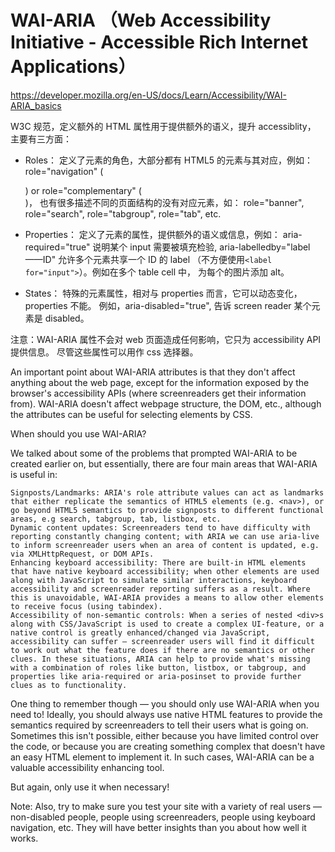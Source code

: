 # WAI-ARIA （Web Accessibility Initiative - Accessible Rich Internet Applications）
https://developer.mozilla.org/en-US/docs/Learn/Accessibility/WAI-ARIA_basics

W3C 规范，定义额外的 HTML 属性用于提供额外的语义，提升 accessiblity， 主要有三方面：

* Roles： 定义了元素的角色，大部分都有 HTML5 的元素与其对应，例如：role="navigation" (<nav>) or role="complementary" (<aside>)， 也有很多描述不同的页面结构的没有对应元素，如： role="banner", role="search", role="tabgroup", role="tab", etc.
    
* Properties： 定义了元素的属性，提供额外的语义或信息，例如： aria-required="true" 说明某个 input 需要被填充检验, aria-labelledby="label——ID" 允许多个元素共享一个 ID 的 label （不方便使用`<label for="input">`）。例如在多个 table cell 中， 为每个的图片添加 alt。   
    
* States： 特殊的元素属性，相对与 properties 而言，它可以动态变化，properties 不能。 例如，aria-disabled="true", 告诉 screen reader 某个元素是 disabled。 

注意：WAI-ARIA 属性不会对 web 页面造成任何影响，它只为 accessibility API 提供信息。 尽管这些属性可以用作 css 选择器。   



An important point about WAI-ARIA attributes is that they don't affect anything about the web page, except for the information exposed by the browser's accessibility APIs (where screenreaders get their information from). WAI-ARIA doesn't affect webpage structure, the DOM, etc., although the attributes can be useful for selecting elements by CSS.


When should you use WAI-ARIA?

We talked about some of the problems that prompted WAI-ARIA to be created earlier on, but essentially, there are four main areas that WAI-ARIA is useful in:

    Signposts/Landmarks: ARIA's role attribute values can act as landmarks that either replicate the semantics of HTML5 elements (e.g. <nav>), or go beyond HTML5 semantics to provide signposts to different functional areas, e.g search, tabgroup, tab, listbox, etc.
    Dynamic content updates: Screenreaders tend to have difficulty with reporting constantly changing content; with ARIA we can use aria-live to inform screenreader users when an area of content is updated, e.g. via XMLHttpRequest, or DOM APIs.
    Enhancing keyboard accessibility: There are built-in HTML elements that have native keyboard accessibility; when other elements are used along with JavaScript to simulate similar interactions, keyboard accessibility and screenreader reporting suffers as a result. Where this is unavoidable, WAI-ARIA provides a means to allow other elements to receive focus (using tabindex).
    Accessibility of non-semantic controls: When a series of nested <div>s along with CSS/JavaScript is used to create a complex UI-feature, or a native control is greatly enhanced/changed via JavaScript, accessibility can suffer — screenreader users will find it difficult to work out what the feature does if there are no semantics or other clues. In these situations, ARIA can help to provide what's missing with a combination of roles like button, listbox, or tabgroup, and properties like aria-required or aria-posinset to provide further clues as to functionality.

One thing to remember though — you should only use WAI-ARIA when you need to! Ideally, you should always use native HTML features to provide the semantics required by screenreaders to tell their users what is going on. Sometimes this isn't possible, either because you have limited control over the code, or because you are creating something complex that doesn't have an easy HTML element to implement it. In such cases, WAI-ARIA can be a valuable accessibility enhancing tool.

But again, only use it when necessary!

Note: Also, try to make sure you test your site with a variety of real users — non-disabled people, people using screenreaders, people using keyboard navigation, etc. They will have better insights than you about how well it works.



